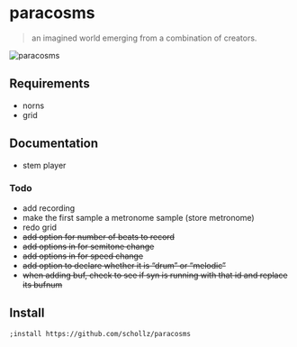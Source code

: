 # paracosms

> an imagined world emerging from a combination of creators.

![paracosms](https://schollz.com/img/dali.png)

## Requirements

- norns
- grid

## Documentation

- stem player

### Todo

- add recording
- make the first sample a metronome sample (store metronome)
- redo grid
- ~~add option for number of beats to record~~
-  ~~add options in for semitone change~~
-  ~~add options in for speed change~~
-  ~~add option to declare whether it is “drum” or “melodic”~~
-  ~~when adding buf, check to see if syn is running with that id and replace its bufnum~~


## Install

```
;install https://github.com/schollz/paracosms
```
